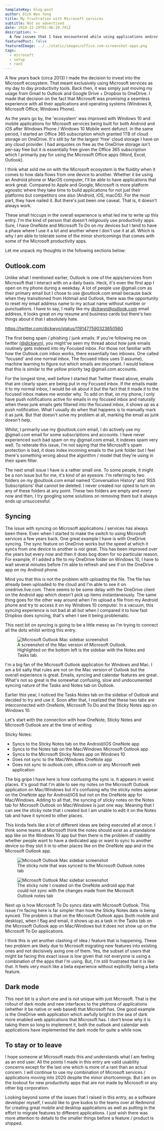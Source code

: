 ```yaml
---
templateKey: blog-post
author: Dick Wyn Yong
title: My frustration with Microsoft services
subtitle: Not as advertised
date: 2019-12-29T01:46:29.791Z
description: >-
  A few issues that I have encountered while using applications and/or services from Microsoft
featuredPost: false
featuredImage: ../../static/images/office.com-screenshot-apps.png
tags:
  - microsoft
  - setup
  - rant
---
```


A few years back (circa 2013) I made the decision to invest into the Microsoft ecosystem. That meant exclusively using Microsoft services as my day to day productivity tools. Back then, it was simply just moving my usage from Gmail to Outlook and Google Drive + Dropbox to OneDrive. I made that decision on the fact that Microsoft was promising a seamless experience with all their applications and operating systems (Windows 8, Microsoft Office, Windows Phone).

As the years go by, the 'ecosystem' was improved with Windows 10 and mobile applications for Microsoft services being built for both Android and iOS after Windows Phone / Windows 10 Mobile went defunct. In the same period, I started an Office 365 subscription which granted 1TB of cloud storage on OneDrive. It's still by far the largest 'free' cloud storage I have on any cloud provider. I had airquotes on free as the OneDrive storage isn't per-say free but it is essentially free given the Office 365 subscription which I primarily pay for using the Microsoft Office apps (Word, Excel, Outlook).

I think what sold me on with the Microsoft ecosystem is the fluidity when it comes to how data flows from one device to another. Whether it be using an Android phone or MacOS computer, I'll be able to have applications that work great. Compared to Apple and Google, Microsoft is more platform agnostic where they take time to build applications for not just their platforms but competitors one also (Android, iOS, macOS). For the most part, they have nailed it. But there's just been one caveat. That is, it doesn't always work.

These small hiccups in the overall experience is what led me to write up this entry. I'm the kind of person that doesn't religiously use productivity apps. Sure, I have OneNote and Microsoft To Do on my devices but I tend to have a phase where I use it a lot and another where I don't use it at all. Which is why I am able to tolerate some of the minor shortcomings that comes with some of the Microsoft productivity apps.

Let me unpack my thoughts in the following sections below:

## Outlook.com

Unlike what I mentioned earlier, Outlook is one of the apps/services from Microsoft that I interact with on a daily basis. Heck, it's even the first app I open on my phone during a weekday. A lot of people use @gmail.com as their primary email but I chose to use @outlook.com email because back when they transitioned from Hotmail and Outlook, there was the opportunity to reset my email address name to my actual name without number or punctuations. I have to say, I really like my dickwyn@outlook.com email address, it looks great on my resume and business cards but there's two things about it that I absolutely hate.

https://twitter.com/dickwyn/status/1191477590323650560

The first being spam / phishing / junk emails. If you're following me on twitter ([@dickwyn](https://twitter.com/dickwyn)), you might've seen my thread about how junk emails routinely gets indexed into my Focused inbox. For those not familiar with how the Outlook.com inbox works, there essentially two inboxes. One called 'focused' and one normal inbox. The focused inbox uses (I assume), machine learning to figure out which emails are important. I would believe that this is similar to the yellow priority tag @gmail.com accounts.

For the longest time, well before I started that Twitter thead above, emails that are clearly spam are being put in my Focused inbox. If the emails made it to my normal inbox, I would be ok about it but the fact that it made it to the focused inbox makes me wonder why. To add on that, on my phone, I only have push notifications active for emails in my focused inbox and naturally when these junk emails gets filtered into the focused inbox, it shows up as a push notification. What I usually do when that happens is to manually mark it as junk. But that doesn't solve my problem at all, marking the email as junk doesn't help.

Whilst, I primarily use my @outlook.com email, I do actively use my @gmail.com email for some subscriptions and accounts. I have never experienced such bad spam on my @gmail.com email, it indexes spam very well. To reiterate this issue, I'm not saying that the Microsoft's spam protection is bad, it does index incoming emails to the junk folder but I feel there's something wrong about the algorithm / model that they're using in their spam filter.

The next small issue I have is a rather small one. To some people, it might be a non issue but for me, it's kind of an eyesore. I'm referring to two folders on my @outlook.com email named 'Conversation History' and 'RSS Subscriptions' that cannot be deleted. I never created nor opted to turn on any of these folders at any point. These two folders are empty and every now and then, I try googling some solutions on removing them but it always ends up unsuccessful.

## Syncing

The issue with syncing on Microsoft applications / services has always been there. Even when I started to make the switch to using Microsoft services a few years back. One great example I have is with OneDrive syncing. The sync feature on OneDrive works but the speed at which it syncs from one device to another is not great. This has been improved over the years but every now and then it does bog down for no particular reason. For example, if I added a file to my OneDrive folder on Windows 10, I have to wait several minutes before I'm able to refresh and see if on the OneDrive app on my Android phone.

Mind you that this is not the problem with uploading the file. The file has already been uploaded to the cloud and I'm able to see it on onedrive.live.com. There seems to be some delay with the OneDrive client on the Android app which doesn't pick up items instantaneously. The same thing goes for the other way around when I'm upload a file from my Android phone and try to access it on my Windows 10 computer. In a vacuum, this syncing experience is not bad at all but when I compared it to how fast Dropbox does syncing, that's when I see it being problematic.

This next bit on syncing is going to be a little messy as I'm trying to connect all the dots whilst writing this entry.

<figure>
  <img src="/images/microsoft-outlook-sidebar-screenshot-mac.png" alt="Microsoft Outlook Mac sidebar screenshot">
  <figcaption>A screenshot of the Mac version of Microsoft Outlook. Highlighted on the bottom left is the sidebar with the Notes and Tasks tab.</figcaption>
</figure>

I'm a big fan of the Microsoft Outlook application for Windows and Mac. I am a bit salty that rules are not on the Mac version of Outlook but the overall experience is great. Emails, syncing and calendar features are great. What's not so great is the somewhat confusing, slow and undocumented syncing nature of the Tasks and Notes tab on Outlook.

Earlier this year, I noticed the Tasks Notes tab on the sidebar of Outlook and decided to try and use it. Soon after that, I realized that these two tabs are interconnected with OneNote, Microsoft To Do and the Sticky Notes app on Windows 10.

Let's start with the connection with how OneNote, Sticky Notes and Microsoft Outlook are at the time of writing.

Sticky Notes:

- Syncs to the Sticky Notes tab on the Android/iOS OneNote app
- Syncs to the Notes tab on the Mac/Windows Microsoft Outlook app
- Syncs to the Microsoft Sticky Notes app on Windows 10
- Does not sync to the Mac/Windows OneNote app
- Does not sync to outlook.com, office.com or any Microsoft web application

The big gripe I have here is how confusing the sync is. It appears in weird places. It's good that I'm able to see my notes on the Microsoft Outlook application on Mac/Windows but it's confusing why the sticky notes appear on the OneNote app for Android/iOS but not on the OneNote app for Mac/Windows. Adding to all that, the syncing of sticky notes on the Notes tab for Microsoft Outlook on Mac/Windows is just one way. Meaning that I can see the sticky note that i created but I am unable to edit it on the Notes tab and have it synced to other places.

This kinda feels like a lot of different ideas are being executed all at once. I think some teams at Microsoft think the notes should exist as a standalone app like on the Windows 10 app but then there is the problem of viability whether people want to have a dedicated app or want to sync to another device so they slot it in to other places like on the OneNote app and in the Microsoft Outlook app.

<figure>
  <img src="/images/microsoft-outlook-mac-notes-tab.png" alt="Microsoft Outlook Mac sidebar screenshot">
  <figcaption>The sticky note that was synced to the Microsoft Outlook notes tab</figcaption>
</figure>

<figure>
  <img src="/images/microsoft-onenote-android-sticky-notes-tab.png" alt="Microsoft Outlook Mac sidebar screenshot">
  <figcaption>The sticky note I created on the OneNote android app that could not sync with the changes made from the Microsoft Outlook notes tab</figcaption>
</figure>

Next up is how Microsoft To Do syncs data with Microsoft Outlook. This issue I'm facing here is far simpler than how the Sticky Notes date is being synced. The problem is that on the Microsoft Outlook apps (both mobile and desktop), when I flag and email, it shows up as a task in the Tasks tab on the Microsoft Outlook app on Mac/Windows but it does not show up on the Microsoft To Do applications.

I think this is yet another clashing of idea / feature that is happening. These two problem are likely due to Microsoft migrating new features into existing ones and not decisively axing one of them. Yes, the subset of users that might be facing this exact issue is low given that not everyone is using a combination of the apps that I'm using. But, I'm still frustrated that it is like that. It feels very much like a beta experience without explicitly being a beta feature.

## Dark mode

This next bit is a short one and is not unique with just Microsoft. That is the rollout of dark mode and new interfaces to the plethora of applications (whether it be native or web based) that Microsoft has. One good example is the OneDrive web application which awfully bright in the sea of dark more enabled web applications that Microsoft has. I don't know why it is taking them so long to implement it, both the outlook and calendar web applications have implemented the dark mode for quite a while now.

## To stay or to leave

I hope someone at Microsoft reads this and understands what I am feeling as an end user. All the points I made in this entry are valid usability concerns except for the last one which is more of a rant than an actual concern. I will continue to use my combination of Microsoft services / applications moving into 2020 despite the minor shortcomings. But I am on the lookout for new productivity apps that are not made by Microsoft or any other big corporation.

Looking beyond some of the issues that I raised in this entry, as a software developer myself, I would like to give kudos to the teams over at Redmond for creating great mobile and desktop applications as well as putting in the effort to migrate features to different applications. I just wish there was more attention to details to the smaller things before a feature / product is shipped.
